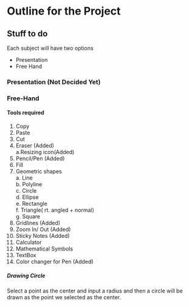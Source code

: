 # Outline for the Project

## Stuff to do

Each subject will have two options 

- Presentation
- Free Hand

### Presentation (Not Decided Yet)

### Free-Hand
#### Tools required
1. Copy 
2. Paste
3. Cut
4. Eraser  (Added)<br><t>a.Resizing icon(Added)
5. Pencil/Pen (Added)
6. Fill
7. Geometric shapes<br>
    a. Line<br>
    b. Polyline<br>
    c. Circle<br>
    d. Ellipse<br>
    e. Rectangle<br>
    f. Triangle( rt. angled + normal) <br>
    g. Square <br>
8. Gridlines (Added)
9. Zoom In/ Out   (Added)
10. Sticky Notes  (Added)
11. Calculator
12. Mathematical Symbols
13. TextBox
14. Color changer for Pen (Added)

##### Drawing Circle

Select a point as the center and input a radius and then a circle will be drawn as the point we selected as the center.
